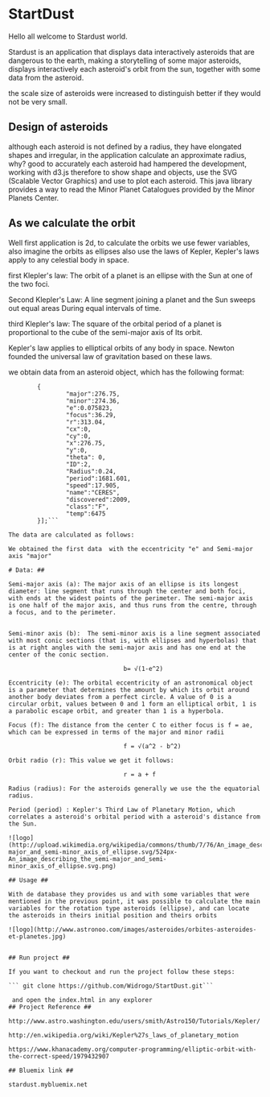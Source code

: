 # StartDust #

Hello all welcome to Stardust world.

Stardust is an application that displays data interactively asteroids that are dangerous to the earth, making a storytelling of some major asteroids, displays interactively each asteroid's orbit from the sun, together with some data from the asteroid.

the scale size of asteroids were increased to distinguish better if they would not be very small.

## Design of asteroids ##


although each asteroid is not defined by a radius, they have elongated shapes and irregular, in the application calculate an approximate radius, why? good to accurately each asteroid had hampered the development, working with d3.js therefore to show shape and objects, use the SVG (Scalable Vector Graphics) and use <circle /> to plot each asteroid.
This java library provides a way to read the Minor Planet Catalogues provided by the Minor Planets Center.


## As we calculate the orbit ##


Well first application is 2d, to calculate the orbits we use fewer variables, also imagine the orbits as ellipses also use the laws of Kepler, Kepler's laws apply to any celestial body in space.

first Klepler's law: The orbit of a planet is an ellipse with the Sun at one of the two foci.

Second Klepler's Law: A line segment joining a planet and the Sun sweeps out equal areas During equal intervals of time.

third Klepler's law: The square of the orbital period of a planet is proportional to the cube of the semi-major axis of Its orbit.

Kepler's law applies to elliptical orbits of any body in space. Newton founded the universal law of gravitation based on these laws.

we obtain data from an asteroid object, which has the following format:

```var asteroids = [
        {
                "major":276.75,
                "minor":274.36,
                "e":0.075823,
                "focus":36.29,
                "r":313.04,
                "cx":0,
                "cy":0,
                "x":276.75,
                "y":0,
                "theta": 0,
                "ID":2,
                "Radius":0.24,
                "period":1681.601,
                "speed":17.905,
                "name":"CERES",
                "discovered":2009,
                "class":"F",
                "temp":6475
        }];```

The data are calculated as follows:

We obtained the first data  with the eccentricity "e" and Semi-major axis "major"

# Data: ##

Semi-major axis (a): The major axis of an ellipse is its longest diameter: line segment that runs through the center and both foci, with ends at the widest points of the perimeter. The semi-major axis is one half of the major axis, and thus runs from the centre, through a focus, and to the perimeter. 
 
 
Semi-minor axis (b):  The semi-minor axis is a line segment associated with most conic sections (that is, with ellipses and hyperbolas) that is at right angles with the semi-major axis and has one end at the center of the conic section. 

                                b= √(1-e^2)

Eccentricity (e): The orbital eccentricity of an astronomical object is a parameter that determines the amount by which its orbit around another body deviates from a perfect circle. A value of 0 is a circular orbit, values between 0 and 1 form an elliptical orbit, 1 is a parabolic escape orbit, and greater than 1 is a hyperbola.

Focus (f): The distance from the center C to either focus is f = ae, which can be expressed in terms of the major and minor radii

                                f = √(a^2 - b^2)

Orbit radio (r): This value we get it follows:

                                r = a + f 
        
Radius (radius): For the asteroids generally we use the the equatorial radius.

Period (period) : Kepler's Third Law of Planetary Motion, which correlates a asteroid's orbital period with a asteroid's distance from the Sun. 

![logo](http://upload.wikimedia.org/wikipedia/commons/thumb/7/76/An_image_describing_the_semi-major_and_semi-minor_axis_of_ellipse.svg/524px-An_image_describing_the_semi-major_and_semi-minor_axis_of_ellipse.svg.png)

## Usage ##

With de database they provides us and with some variables that were mentioned in the previous point, it was possible to calculate the main variables for the rotation type asteroids (ellipse), and can locate the asteroids in theirs initial position and theirs orbits

![logo](http://www.astronoo.com/images/asteroides/orbites-asteroides-et-planetes.jpg)


## Run project ##

If you want to checkout and run the project follow these steps:

``` git clone https://github.com/Widrogo/StartDust.git```

 and open the index.html in any explorer
## Project Reference ##

http://www.astro.washington.edu/users/smith/Astro150/Tutorials/Kepler/

http://en.wikipedia.org/wiki/Kepler%27s_laws_of_planetary_motion

https://www.khanacademy.org/computer-programming/elliptic-orbit-with-the-correct-speed/1979432907

## Bluemix link ##

stardust.mybluemix.net
